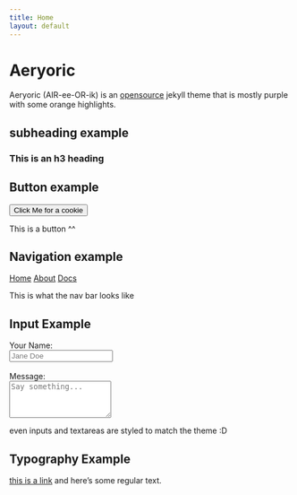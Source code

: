 ```yaml
---
title: Home
layout: default
---
```


# Aeryoric
Aeryoric (AIR-ee-OR-ik) is an <a href="https://github.com/AnonymousElixir/Aeryoric">opensource</a> jekyll theme that is mostly purple with some orange <span class=highlighted>highlights.</span>

## subheading example

### This is an h3 heading

## Button example

<button>Click Me for a cookie</button>

This is a button ^^

## Navigation example

<nav>
  <a href="/#home">Home</a>
  <a href="/#about">About</a>
  <a href="/#docs">Docs</a>
</nav>

This is what the nav bar looks like

## Input Example

<form>
  <label for="name">Your Name:</label><br>
  <input type="text" id="name" placeholder="Jane Doe"><br><br>
  <label for="msg">Message:</label><br>
  <textarea id="msg" rows="4" placeholder="Say something..."></textarea>
</form>

even inputs and textareas are styled to match the theme :D

## Typography Example
<a href="https://example.com/linkcusyes">this is a link</a> and here’s some regular text.